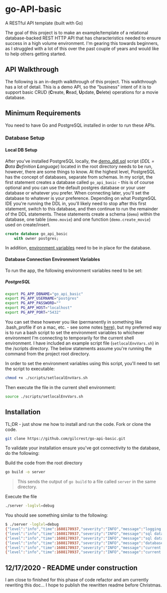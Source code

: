 # go-API-basic

A RESTful API template (built with Go)

The goal of this project is to make an example/template of a relational database-backed REST HTTP API that has characteristics needed to ensure success in a high volume environment. I'm gearing this towards beginners, as I struggled with a lot of this over the past couple of years and would like to help others getting started.

## API Walkthrough

The following is an in-depth walkthrough of this project. This walkthrough has a lot of detail. This is a demo API, so the "business" intent of it is to support basic CRUD (**C**reate, **R**ead, **U**pdate, **D**elete) operations for a movie database.

## Minimum Requirements

You need to have Go and PostgreSQL installed in order to run these APIs.

### Database Setup

#### Local DB Setup

After you've installed PostgreSQL locally, the [demo_ddl.sql](https://github.com/gilcrest/go-api-basic/blob/master/demo.ddl) script (*DDL = **D**ata **D**efinition **L**anguage*) located in the root directory needs to be run, however, there are some things to know. At the highest level, PostgreSQL has the concept of databases, separate from schemas. In my script, the first statement creates a database called `go_api_basic` - this is of course optional and you can use the default postgres database or your user database or whatever you prefer. When connecting later, you'll set the database to whatever is your preference. Depending on what PostgreSQL IDE you're running the DDL in, you'll likely need to stop after this first statement, switch to this database, and then continue to run the remainder of the DDL statements. These statements create a schema (`demo`) within the database, one table (`demo.movie`) and one function (`demo.create_movie`) used on create/insert.

```sql
create database go_api_basic
    with owner postgres;
```

 In addition, [environment variables](https://en.wikipedia.org/wiki/Environment_variable) need to be in place for the database.

#### Database Connection Environment Variables

To run the app, the following environment variables need to be set:

##### PostgreSQL

```bash
export PG_APP_DBNAME="go_api_basic"
export PG_APP_USERNAME="postgres"
export PG_APP_PASSWORD=""
export PG_APP_HOST="localhost"
export PG_APP_PORT="5432"
```

You can set these however you like (permanently in something like .bash_profile if on a mac, etc. - see some notes [here](https://gist.github.com/gilcrest/d5981b873d1e2fc9646602eedd384ba6#environment-variables)), but my preferred way is to run a bash script to set the environment variables to whichever environment I'm connecting to temporarily for the current shell environment. I have included an example script file (`setlocalEnvVars.sh`) in the /scripts directory. The below statements assume you're running the command from the project root directory.

In order to set the environment variables using this script, you'll need to set the script to executable:

```bash
chmod +x ./scripts/setlocalEnvVars.sh
```

Then execute the file in the current shell environment:

```bash
source ./scripts/setlocalEnvVars.sh
```

## Installation

TL;DR - just show me how to install and run the code. Fork or clone the code.

```bash
git clone https://github.com/gilcrest/go-api-basic.git
```

To validate your installation ensure you've got connectivity to the database, do the following:

Build the code from the root directory

```bash
go build -o server
```

> This sends the output of `go build` to a file called `server` in the same directory.

Execute the file

```bash
./server -loglvl=debug
```

You should see something similar to the following:

```bash
$ ./server -loglvl=debug
{"level":"info","time":1608170937,"severity":"INFO","message":"logging level set to debug"}
{"level":"info","time":1608170937,"severity":"INFO","message":"sql database opened for localhost on port 5432"}
{"level":"info","time":1608170937,"severity":"INFO","message":"sql database Ping returned successfully"}
{"level":"info","time":1608170937,"severity":"INFO","message":"database version: PostgreSQL 12.5 on x86_64-apple-darwin16.7.0, compiled by Apple LLVM version 8.1.0 (clang-802.0.42), 64-bit"}
{"level":"info","time":1608170937,"severity":"INFO","message":"current database user: postgres"}
{"level":"info","time":1608170937,"severity":"INFO","message":"current database: go_api_basic"}
```

## 12/17/2020 - README under construction

I am close to finished for this phase of code refactor and am currently rewriting this doc... I hope to publish the rewritten readme before Christmas.
